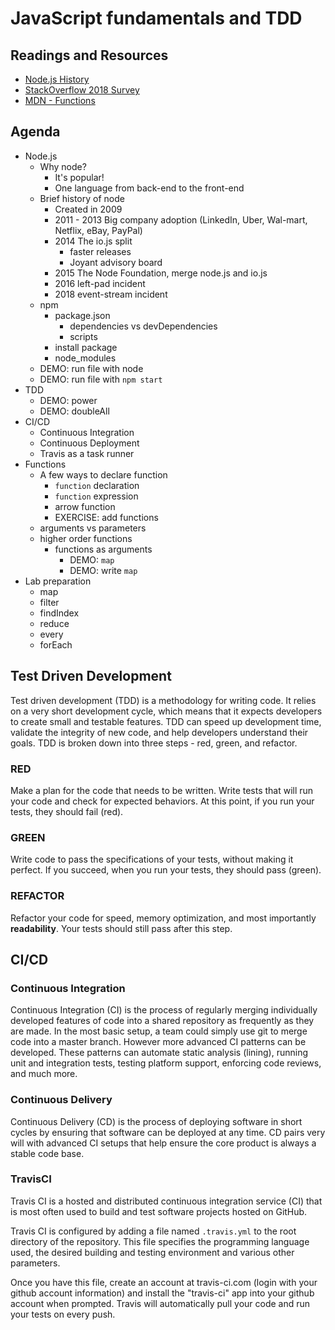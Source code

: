 # JavaScript fundamentals and TDD

## Readings and Resources

* [Node.js History](https://blog.risingstack.com/history-of-node-js/)
* [StackOverflow 2018 Survey](https://insights.stackoverflow.com/survey/2018)
* [MDN - Functions](https://developer.mozilla.org/en-US/docs/Web/JavaScript/Guide/Functions)

## Agenda

* Node.js
  * Why node?
    * It's popular!
    * One language from back-end to the front-end
  * Brief history of node
    * Created in 2009
    * 2011 - 2013 Big company adoption (LinkedIn, Uber, Wal-mart, Netflix, eBay, PayPal)
    * 2014 The io.js split
      * faster releases
      * Joyant advisory board
    * 2015 The Node Foundation, merge node.js and io.js
    * 2016 left-pad incident
    * 2018 event-stream incident
  * npm
    * package.json
      * dependencies vs devDependencies
      * scripts
    * install package
    * node_modules
  * DEMO: run file with node
  * DEMO: run file with `npm start`
* TDD
  * DEMO: power
  * DEMO: doubleAll
* CI/CD
  * Continuous Integration
  * Continuous Deployment
  * Travis as a task runner
* Functions
  * A few ways to declare function
    * `function` declaration
    * `function` expression
    * arrow function
    * EXERCISE: add functions
  * arguments vs parameters
  * higher order functions
    * functions as arguments
      * DEMO: `map`
      * DEMO: write `map`
* Lab preparation
  * map
  * filter
  * findIndex
  * reduce
  * every
  * forEach

## Test Driven Development

Test driven development (TDD) is a methodology for writing code. It relies on a very short development cycle, which means that it expects developers to create small and testable features. TDD can speed up development time, validate the integrity of new code, and help developers understand their goals. TDD is broken down into three steps - red, green, and refactor.

### RED

Make a plan for the code that needs to be written. Write tests that will run your code and check for expected behaviors. At this point, if you run your tests, they should fail (red).

### GREEN

Write code to pass the specifications of your tests, without making it perfect. If you succeed, when you run your tests, they should pass (green).

### REFACTOR

Refactor your code for speed, memory optimization, and most importantly **readability**. Your tests should still pass after this step.

## CI/CD

### Continuous Integration

Continuous Integration (CI) is the process of regularly merging individually developed features of code into a shared repository as frequently as they are made. In the most basic setup, a team could simply use git to merge code into a master branch. However more advanced CI patterns can be developed. These patterns can automate static analysis (lining), running unit and integration tests, testing platform support, enforcing code reviews, and much more.

### Continuous Delivery

Continuous Delivery (CD) is the process of deploying software in short cycles by ensuring that software can be deployed at any time. CD pairs very will with advanced CI setups that help ensure the core product is always a stable code base.

### TravisCI

Travis CI is a hosted and distributed continuous integration service (CI) that is most often used to build and test software projects hosted on GitHub.

Travis CI is configured by adding a file named `.travis.yml` to the root directory of the repository. This file specifies the programming language used, the desired building and testing environment and various other parameters.

Once you have this file, create an account at travis-ci.com (login with your github account information) and install the "travis-ci" app into your github account when prompted. Travis will automatically pull your code and run your tests on every push.
